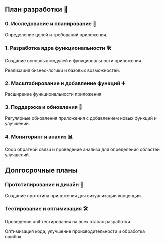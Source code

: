 ## План разработки 🚀

### 0. Исследование и планирование 📝
Определение целей и требований приложения.

### 1. Разработка ядра функциональности 🛠️
Создание основных модулей и функциональности приложения.

Реализация бизнес-логики и базовых возможностей.

### 2. Масштабирование и добавление функций ➕
Расширение функциональности приложения.

### 3. Поддержка и обновления 🔄
Регулярные обновления приложения с добавлением новых функций и улучшений.

### 4. Мониторинг и анализ 📊
Сбор обратной связи и проведение анализа для определения областей улучшений.

## Долгосрочные планы

### Прототипирование и дизайн 🎨
Создание прототипа приложения для визуализации концепции.

### Тестирование и оптимизация 🛠️
Проведение unit тестирования на всех этапах разработки.

Оптимизация кода, улучшение производительности и обработка ошибок.

